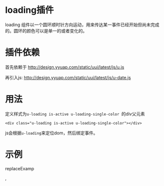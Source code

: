 # loading插件

loading 组件以一个圆环顺时针方向运动，用来传达某一事件已经开始但尚未完成的。圆环的颜色可以是单一的或者变化的。

# 插件依赖


首先依赖于 http://design.yyuap.com/static/uui/latest/js/u.js

再引入js: http://design.yyuap.com/static/uui/latest/js/u-date.js

# 用法

定义样式为`u-loading is-active u-loading-single-color `的div父元素

```
<div class="u-loading is-active u-loading-single-color"></div>

```

js会根据`u-loading`来定位dom，然后绑定事件。


# 示例

replaceExamp





,

<div class="example-content"><div class="u-loading is-active u-loading-single-color"></div></div>



<div class="examples-code"><pre><code>
<div class="u-loading is-active u-loading-single-color"></div></code></pre>
</div>



